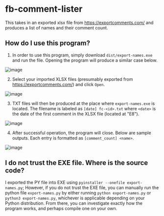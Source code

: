 # fb-comment-lister
This takes in an exported xlsx file from https://exportcomments.com/ and produces a list of names and their comment count.

## How do I use this program?

1. In order to use this program, simply download `dist/export-names.exe` and run the file. Opening the program will produce a similar case below.

![image](https://github.com/Yves242/fb-comment-lister/assets/70612985/3b359652-e410-4a49-bd8b-402b76fe8cdc)

2. Select your imported XLSX files (presumably exported from https://exportcomments.com/) and click `Open`.

![image](https://github.com/Yves242/fb-comment-lister/assets/70612985/6c631324-e2c4-4b56-80e8-bea4208dcf56)

   
3. TXT files will then be produced at the place where `export-names.exe` is located. The filename is labeled as `[date] fc-<id>.txt` where `<date>` is the date of the first comment in the XLSX file (located at "E8").
   
![image](https://github.com/Yves242/fb-comment-lister/assets/70612985/e7235933-3ed2-47c3-8265-2798f82a1d6a)

4. After successful operation, the program will close. Below are sample outputs. Each entry is formatted as `[comment_count] <name>`.
   
![image](https://github.com/Yves242/fb-comment-lister/assets/70612985/e9e1b820-b271-4a00-9ca6-4a184654be47)


## I do not trust the EXE file. Where is the source code?

I exported the PY file into EXE using `pyinstaller --onefile export-names.py`; However, if you do not trust the EXE file, you can manually run the python file `export-names.py` by either running `python export-names.py` or `python3 export-names.py`, whichever is applicable depending on your Python distribution. From there, you can investigate exactly how the program works, and perhaps compile one on your own.
